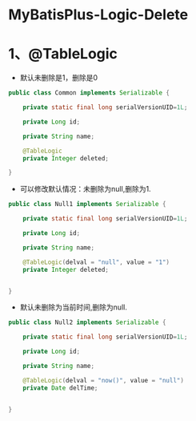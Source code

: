 # MyBatisPlus-Logic-Delete

# 1、@TableLogic

- 默认未删除是1，删除是0

```java
public class Common implements Serializable {

    private static final long serialVersionUID=1L;

    private Long id;

    private String name;

    @TableLogic
    private Integer deleted;

}

```

- 可以修改默认情况：未删除为null,删除为1.

```java
public class Null1 implements Serializable {

    private static final long serialVersionUID=1L;

    private Long id;

    private String name;

    @TableLogic(delval = "null", value = "1")
    private Integer deleted;


}

```

- 默认未删除为当前时间,删除为null.

```java
public class Null2 implements Serializable {

    private static final long serialVersionUID=1L;

    private Long id;

    private String name;

    @TableLogic(delval = "now()", value = "null")
    private Date delTime;


}

```

